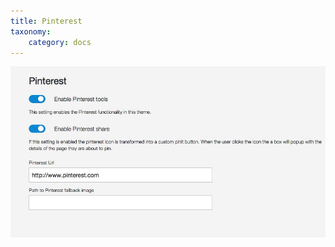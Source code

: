 ```yaml
---
title: Pinterest
taxonomy:
    category: docs
---
```


![Pinterest Settings](/images/documentation/social/pinterest.jpg)
  